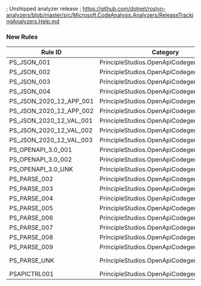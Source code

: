 ﻿; Unshipped analyzer release
; https://github.com/dotnet/roslyn-analyzers/blob/master/src/Microsoft.CodeAnalysis.Analyzers/ReleaseTrackingAnalyzers.Help.md

### New Rules
Rule ID | Category | Severity | Notes
--------|----------|----------|-------
PS_JSON_001 | PrincipleStudios.OpenApiCodegen | Error | TransformationDiagnostics
PS_JSON_002 | PrincipleStudios.OpenApiCodegen | Error | TransformationDiagnostics
PS_JSON_003 | PrincipleStudios.OpenApiCodegen | Error | TransformationDiagnostics
PS_JSON_004 | PrincipleStudios.OpenApiCodegen | Error | TransformationDiagnostics
PS_JSON_2020_12_APP_001 | PrincipleStudios.OpenApiCodegen | Error | TransformationDiagnostics
PS_JSON_2020_12_APP_002 | PrincipleStudios.OpenApiCodegen | Error | TransformationDiagnostics
PS_JSON_2020_12_VAL_001 | PrincipleStudios.OpenApiCodegen | Error | TransformationDiagnostics
PS_JSON_2020_12_VAL_002 | PrincipleStudios.OpenApiCodegen | Error | TransformationDiagnostics
PS_JSON_2020_12_VAL_003 | PrincipleStudios.OpenApiCodegen | Error | TransformationDiagnostics
PS_OPENAPI_3.0_001 | PrincipleStudios.OpenApiCodegen | Error | TransformationDiagnostics
PS_OPENAPI_3.0_002 | PrincipleStudios.OpenApiCodegen | Error | TransformationDiagnostics
PS_OPENAPI_3.0_UNK | PrincipleStudios.OpenApiCodegen | Error | TransformationDiagnostics
PS_PARSE_002 | PrincipleStudios.OpenApiCodegen | Error | TransformationDiagnostics
PS_PARSE_003 | PrincipleStudios.OpenApiCodegen | Error | TransformationDiagnostics
PS_PARSE_004 | PrincipleStudios.OpenApiCodegen | Error | TransformationDiagnostics
PS_PARSE_005 | PrincipleStudios.OpenApiCodegen | Error | TransformationDiagnostics
PS_PARSE_006 | PrincipleStudios.OpenApiCodegen | Error | TransformationDiagnostics
PS_PARSE_007 | PrincipleStudios.OpenApiCodegen | Error | TransformationDiagnostics
PS_PARSE_008 | PrincipleStudios.OpenApiCodegen | Error | TransformationDiagnostics
PS_PARSE_009 | PrincipleStudios.OpenApiCodegen | Error | TransformationDiagnostics
PS_PARSE_UNK | PrincipleStudios.OpenApiCodegen | Error | A conversion error was encountered
PSAPICTRL001 | PrincipleStudios.OpenApiCodegen.Server.Mvc | Warning | ControllerGenerator
